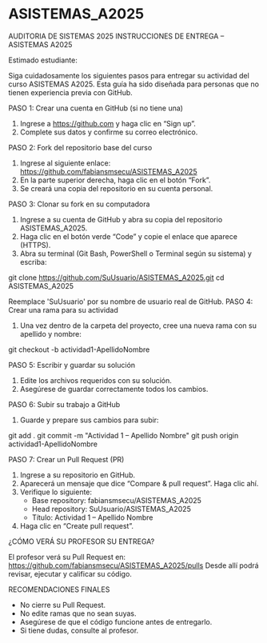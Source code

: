 # ASISTEMAS_A2025
AUDITORIA DE SISTEMAS 2025
INSTRUCCIONES DE ENTREGA – ASISTEMAS A2025

Estimado estudiante:

Siga cuidadosamente los siguientes pasos para entregar su actividad del curso ASISTEMAS A2025. Esta guía ha sido diseñada para personas que no tienen experiencia previa con GitHub. 

PASO 1: Crear una cuenta en GitHub (si no tiene una)

1. Ingrese a https://github.com y haga clic en “Sign up”.
2. Complete sus datos y confirme su correo electrónico.

PASO 2: Fork del repositorio base del curso

1. Ingrese al siguiente enlace: https://github.com/fabiansmsecu/ASISTEMAS_A2025
2. En la parte superior derecha, haga clic en el botón “Fork”.
3. Se creará una copia del repositorio en su cuenta personal.

PASO 3: Clonar su fork en su computadora

1. Ingrese a su cuenta de GitHub y abra su copia del repositorio ASISTEMAS_A2025.
2. Haga clic en el botón verde “Code” y copie el enlace que aparece (HTTPS).
3. Abra su terminal (Git Bash, PowerShell o Terminal según su sistema) y escriba:


git clone https://github.com/SuUsuario/ASISTEMAS_A2025.git
cd ASISTEMAS_A2025

Reemplace 'SuUsuario' por su nombre de usuario real de GitHub.
PASO 4: Crear una rama para su actividad

1. Una vez dentro de la carpeta del proyecto, cree una nueva rama con su apellido y nombre:


git checkout -b actividad1-ApellidoNombre

PASO 5: Escribir y guardar su solución

1. Edite los archivos requeridos con su solución.
2. Asegúrese de guardar correctamente todos los cambios.

PASO 6: Subir su trabajo a GitHub

1. Guarde y prepare sus cambios para subir:


git add .
git commit -m "Actividad 1 – Apellido Nombre"
git push origin actividad1-ApellidoNombre

PASO 7: Crear un Pull Request (PR)

1. Ingrese a su repositorio en GitHub.
2. Aparecerá un mensaje que dice “Compare & pull request”. Haga clic ahí.
3. Verifique lo siguiente:
   - Base repository: fabiansmsecu/ASISTEMAS_A2025
   - Head repository: SuUsuario/ASISTEMAS_A2025
   - Título: Actividad 1 – Apellido Nombre
4. Haga clic en “Create pull request”.

¿CÓMO VERÁ SU PROFESOR SU ENTREGA?

El profesor verá su Pull Request en: https://github.com/fabiansmsecu/ASISTEMAS_A2025/pulls
Desde allí podrá revisar, ejecutar y calificar su código.

RECOMENDACIONES FINALES

- No cierre su Pull Request.
- No edite ramas que no sean suyas.
- Asegúrese de que el código funcione antes de entregarlo.
- Si tiene dudas, consulte al profesor.


